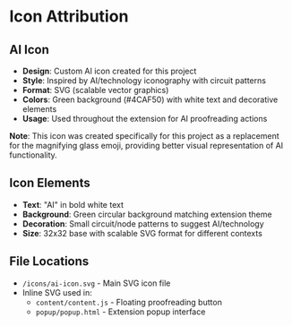 # Icon Attribution

## AI Icon
- **Design**: Custom AI icon created for this project
- **Style**: Inspired by AI/technology iconography with circuit patterns
- **Format**: SVG (scalable vector graphics)
- **Colors**: Green background (#4CAF50) with white text and decorative elements
- **Usage**: Used throughout the extension for AI proofreading actions

**Note**: This icon was created specifically for this project as a replacement for the magnifying glass emoji, providing better visual representation of AI functionality.

## Icon Elements
- **Text**: "AI" in bold white text
- **Background**: Green circular background matching extension theme
- **Decoration**: Small circuit/node patterns to suggest AI/technology
- **Size**: 32x32 base with scalable SVG format for different contexts

## File Locations
- `/icons/ai-icon.svg` - Main SVG icon file
- Inline SVG used in:
  - `content/content.js` - Floating proofreading button
  - `popup/popup.html` - Extension popup interface